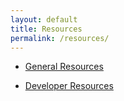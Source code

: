 ```yaml
---
layout: default
title: Resources
permalink: /resources/
---
```


- [General Resources](../general-resources/)

- [Developer Resources](../developer-resources/)
